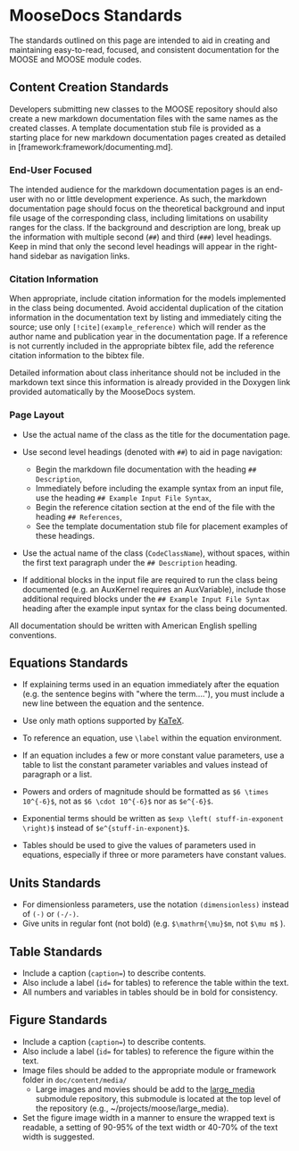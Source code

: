 # MooseDocs Standards

The standards outlined on this page are intended to aid in creating and maintaining easy-to-read,
focused, and consistent documentation for the MOOSE and MOOSE module codes.

## Content Creation Standards

Developers submitting new classes to the MOOSE repository should also create a new markdown
documentation files with the same names as the created classes.  A template documentation stub file
is provided as a starting place for new markdown documentation pages created as detailed in
[framework:framework/documenting.md].

### End-User Focused

The intended audience for the markdown documentation pages is an end-user with no or little
development experience.  As such, the markdown documentation page should focus on the theoretical
background and input file usage of the corresponding class, including limitations on usability ranges
for the class.  If the background and description are long, break up the information with multiple
second (`##`) and third (`###`) level headings.  Keep in mind that only the second level headings
will appear in the right-hand sidebar as navigation links.

### Citation Information

When appropriate, include citation information for the models implemented in the class being
documented.  Avoid accidental duplication of the citation information in the documentation text by
listing and immediately citing the source; use only `[!cite](example_reference)` which will render as
the author name and publication year in the documentation page.  If a reference is not currently
included in the appropriate bibtex file, add the reference citation information to the bibtex file.

Detailed information about class inheritance should not be included in the markdown text since this
information is already provided in the Doxygen link provided automatically by the MooseDocs system.

### Page Layout

- Use the actual name of the class as the title for the documentation page.
- Use second level headings (denoted with `##`) to aid in page navigation:

  - Begin the markdown file documentation with the heading `## Description`,
  - Immediately before including the example syntax from an input file, use the heading
    `## Example Input File Syntax`,
  - Begin the reference citation section at the end of the file with the heading `## References`,
  - See the template documentation stub file for placement examples of these headings.
- Use the actual name of the class (`CodeClassName`), without spaces, within the first text
  paragraph under the `## Description` heading.
- If additional blocks in the input file are required to run the class being documented (e.g. an
  AuxKernel requires an AuxVariable), include those additional required blocks under the
  `## Example Input File Syntax` heading after the example input syntax for the class being
  documented.

All documentation should be written with American English spelling conventions.

## Equations Standards

- If explaining terms used in an equation immediately after the equation (e.g. the sentence begins
  with "where the term...."), you must include a new line between the equation and the sentence.

- Use only math options supported by [KaTeX](https://khan.github.io/KaTeX/function-support.html).
- To reference an equation, use `\label` within the equation environment.
- If an equation includes a few or more constant value parameters, use a table to list the constant
  parameter variables and values instead of paragraph or a list.
- Powers and orders of magnitude should be formatted as `$6 \times 10^{-6}$`, not as `$6 \cdot
  10^{-6}$` nor as `$e^{-6}$`.
- Exponential terms should be written as `$exp \left( stuff-in-exponent \right)$` instead of
  `$e^{stuff-in-exponent}$`.
- Tables should be used to give the values of parameters used in equations, especially if three or
  more parameters have constant values.

## Units Standards

- For dimensionless parameters, use the notation `(dimensionless)` instead of `(-)` or `(-/-)`.
- Give units in regular font (not bold) (e.g. `$\mathrm{\mu}$m`, not `$\mu m$` ).

## Table Standards

- Include a caption (`caption=`) to describe contents.
- Also include a label (`id=` for tables) to reference the table within the text.
- All numbers and variables in tables should be in bold for consistency.

## Figure Standards

- Include a caption (`caption=`) to describe contents.
- Also include a label (`id=` for tables) to reference the figure within the text.
- Image files should be added to the appropriate module or framework folder in `doc/content/media/`
  - Large images and movies should be add to the
    [large_media](https://github.com/idaholab/large_media) submodule repository, this submodule is
    located at the top level of the repository (e.g., ~/projects/moose/large_media).
- Set the figure image width in a manner to ensure the wrapped text is readable, a setting of 90-95%
  of the text width or 40-70% of the text width is suggested.
